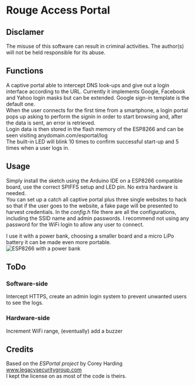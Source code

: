 # Rouge Access Portal
## Disclamer
The misuse of this software can result in criminal activities. The author(s) will not be held responsible for its abuse.
## Functions
A captive portal able to intercept DNS look-ups and give out a login interface according to the URL. Currently it implements Google, Facebook and Yahoo login masks but can be extended. Google sign-in template is the default one.<br>
When the user connects for the first time from a smartphone, a login portal pops up asking to perform the signin in order to start browsing and, after the data is sent, an error is retrieved.<br>
Login data is then stored in the flash memory of the ESP8266 and can be seen visiting anydomain.com/esportal/log<br>
The built-in LED will blink 10 times to confirm successful start-up and 5 times when a user logs in.
## Usage
Simply install the sketch using the Arduino IDE on a ESP8266 compatible board, use the correct SPIFFS setup and LED pin.
No extra hardware is needed.<br>
You can set up a catch all captive portal plus three single websites to hack so that if the user goes to the website, a fake page will be presented to harvest credentials. In the *config.h* file there are all the configurations, including the SSID name and admin passwords. I recommend not using any password for the WiFi login to allow any user to connect.

I use it with a power bank, choosing a smaller board and a micro LiPo battery it can be made even more portable.<br>
![ESP8266 with a power bank](https://image.ibb.co/bwiWuo/IMG_2368.jpg)
## ToDo
### Software-side
Intercept HTTPS, create an admin login system to prevent unwanted users to see the logs.
### Hardware-side
Increment WiFi range, (eventually) add a buzzer
## Credits
Based on the *ESPortal project* by Corey Harding www.legacysecuritygroup.com<br>
I kept the license on as most of the code is theirs.
